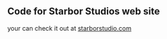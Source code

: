 ## Code for Starbor Studios web site
your can check it out at [starborstudio.com](https://www.starbornstudio.com/)
